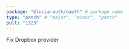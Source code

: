 ```yaml
---
package: "@lucia-auth/oauth" # package name
type: "patch" # "major", "minor", "patch"
pull: "1323"
---
```


Fix Dropbox provider